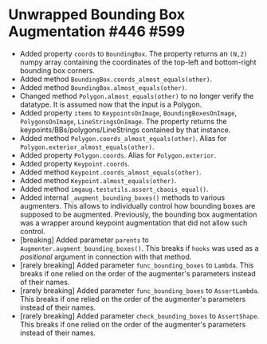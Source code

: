 # Unwrapped Bounding Box Augmentation #446 #599

* Added property `coords` to `BoundingBox`. The property returns an `(N,2)`
  numpy array containing the coordinates of the top-left and bottom-right
  bounding box corners.
* Added method `BoundingBox.coords_almost_equals(other)`.
* Added method `BoundingBox.almost_equals(other)`.
* Changed method `Polygon.almost_equals(other)` to no longer verify the
  datatype. It is assumed now that the input is a Polygon.
* Added property `items` to `KeypointsOnImage`, `BoundingBoxesOnImage`,
  `PolygonsOnImage`, `LineStringsOnImage`. The property returns the
  keypoints/BBs/polygons/LineStrings contained by that instance.
* Added method `Polygon.coords_almost_equals(other)`. Alias for
  `Polygon.exterior_almost_equals(other)`.
* Added property `Polygon.coords`. Alias for `Polygon.exterior`.
* Added property `Keypoint.coords`.
* Added method `Keypoint.coords_almost_equals(other)`.
* Added method `Keypoint.almost_equals(other)`.
* Added method `imgaug.testutils.assert_cbaois_equal()`.
* Added internal `_augment_bounding_boxes()` methods to various augmenters.
  This allows to individually control how bounding boxes are supposed to
  be augmented. Previously, the bounding box augmentation was a wrapper around
  keypoint augmentation that did not allow such control.
* [breaking] Added parameter `parents` to `Augmenter.augment_bounding_boxes()`.
  This breaks if `hooks` was used as a *positional* argument in connection with
  that method.
* [rarely breaking] Added parameter `func_bounding_boxes` to `Lambda`.
  This breaks if one relied on the order of the augmenter's parameters instead
  of their names.
* [rarely breaking] Added parameter `func_bounding_boxes` to `AssertLambda`.
  This breaks if one relied on the order of the augmenter's parameters instead
  of their names.
* [rarely breaking] Added parameter `check_bounding_boxes` to `AssertShape`.
  This breaks if one relied on the order of the augmenter's parameters instead
  of their names.
